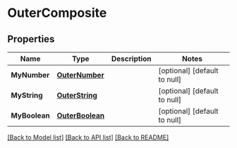 # OuterComposite

## Properties
Name | Type | Description | Notes
------------ | ------------- | ------------- | -------------
**MyNumber** | [**OuterNumber**](OuterNumber.md) |  | [optional] [default to null]
**MyString** | [**OuterString**](OuterString.md) |  | [optional] [default to null]
**MyBoolean** | [**OuterBoolean**](OuterBoolean.md) |  | [optional] [default to null]

[[Back to Model list]](../README.md#documentation-for-models) [[Back to API list]](../README.md#documentation-for-api-endpoints) [[Back to README]](../README.md)


